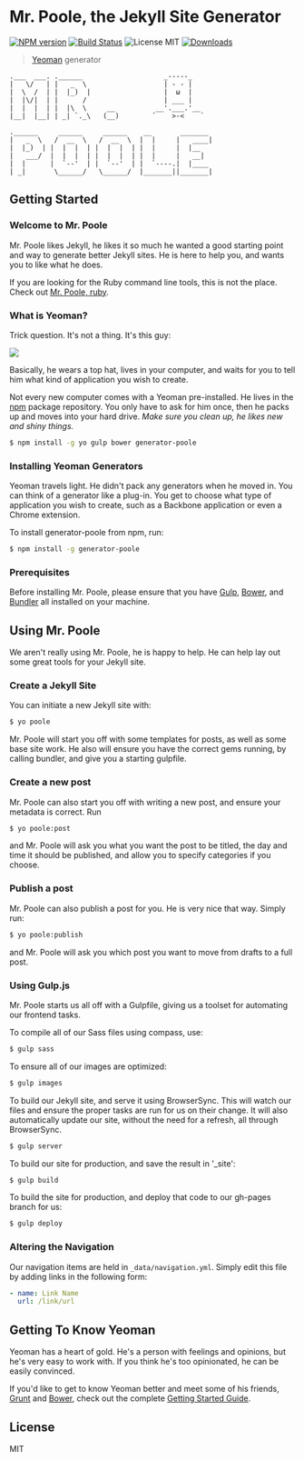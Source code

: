 # Mr. Poole, the Jekyll Site Generator

[![NPM version][npm-image]][npm-url] [![Build Status][travis-image]][travis-url] ![License MIT][license-image]  [![Downloads][downloads-image]][npm-url]

> [Yeoman](http://yeoman.io) generator

```
.___  ___. .______                    _-----_
|   \/   | |   _  \                   | - - |
|  \  /  | |  |_)  |                  |  ω  |
|  |\/|  | |      /                   | ___ |
|  |  |  | |  |\  \     __          __'.___.'__
|__|  |__| | _| `._\   (__)        ´    >-<    `

.______     ______     ______    __       _______
|   _  \   /  __  \   /  __  \  |  |     |   ____|
|  |_)  | |  |  |  | |  |  |  | |  |     |  |__
|   ___/  |  |  |  | |  |  |  | |  |     |   __|
|  |      |  `--'  | |  `--'  | |  `----.|  |____
| _|       \______/   \______/  |_______||_______|
```

## Getting Started

### Welcome to Mr. Poole

Mr. Poole likes Jekyll, he likes it so much he wanted a good starting point and way to generate better Jekyll sites. He is here to help you, and wants you to like what he does.


If you are looking for the Ruby command line tools, this is not the place. Check out [Mr. Poole, ruby](https://github.com/mmcclimon/mr_poole).


### What is Yeoman?

Trick question. It's not a thing. It's this guy:

![](http://i.imgur.com/JHaAlBJ.png)

Basically, he wears a top hat, lives in your computer, and waits for you to tell him what kind of application you wish to create.

Not every new computer comes with a Yeoman pre-installed. He lives in the [npm](https://npmjs.org) package repository. You only have to ask for him once, then he packs up and moves into your hard drive. *Make sure you clean up, he likes new and shiny things.*

```bash
$ npm install -g yo gulp bower generator-poole
```

### Installing Yeoman Generators

Yeoman travels light. He didn't pack any generators when he moved in. You can think of a generator like a plug-in. You get to choose what type of application you wish to create, such as a Backbone application or even a Chrome extension.

To install generator-poole from npm, run:

```bash
$ npm install -g generator-poole
```

### Prerequisites

Before installing Mr. Poole, please ensure that you have [Gulp](http://gulpjs.com), [Bower](http://bower.io/), and [Bundler](http://bundler.io/) all installed on your machine.

## Using Mr. Poole

We aren't really using Mr. Poole, he is happy to help. He can help lay out some great tools for your Jekyll site.

### Create a Jekyll Site

You can initiate a new Jekyll site with:

```bash
$ yo poole
```

Mr. Poole will start you off with some templates for posts, as well as some base site work. He also will ensure you have the correct gems running, by calling bundler, and give you a starting gulpfile.

### Create a new post

Mr. Poole can also start you off with writing a new post, and ensure your metadata is correct. Run

```bash
$ yo poole:post
```

and Mr. Poole will ask you what you want the post to be titled, the day and time it should be published, and allow you to specify categories if you choose.


### Publish a post

Mr. Poole can also publish a post for you. He is very nice that way. Simply run:

```bash
$ yo poole:publish
```

and Mr. Poole will ask you which post you want to move from drafts to a full post.

### Using Gulp.js

Mr. Poole starts us all off with a Gulpfile, giving us a toolset for automating our frontend tasks.

To compile all of our Sass files using compass, use:

```bash
$ gulp sass
```

To ensure all of our images are optimized:

```bash
$ gulp images
```

To build our Jekyll site, and serve it using BrowserSync. This will watch our files and ensure the proper tasks are run for us on their change. It will also automatically update our site, without the need for a refresh, all through BrowserSync.

```bash
$ gulp server
```

To build our site for production, and save the result in '_site':

```bash
$ gulp build
```

To build the site for production, and deploy that code to our gh-pages branch for us:

```bash
$ gulp deploy
```

### Altering the Navigation

Our navigation items are held in ```_data/navigation.yml```. Simply edit this file by adding links in the following form:

```yml
- name: Link Name
  url: /link/url
```


## Getting To Know Yeoman

Yeoman has a heart of gold. He's a person with feelings and opinions, but he's very easy to work with. If you think he's too opinionated, he can be easily convinced.

If you'd like to get to know Yeoman better and meet some of his friends, [Grunt](http://gruntjs.com) and [Bower](http://bower.io), check out the complete [Getting Started Guide](https://github.com/yeoman/yeoman/wiki/Getting-Started).


## License

MIT


[travis-url]: https://travis-ci.org/iamcarrico/generator-poole
[travis-image]: http://img.shields.io/travis/iamcarrico/generator-poole.svg

[downloads-image]: http://img.shields.io/npm/dm/generator-poole.svg
[npm-url]: https://npmjs.org/package/generator-poole
[npm-image]: http://img.shields.io/npm/v/generator-poole.svg

[license-image]: http://img.shields.io/badge/license-MIT-blue.svg
